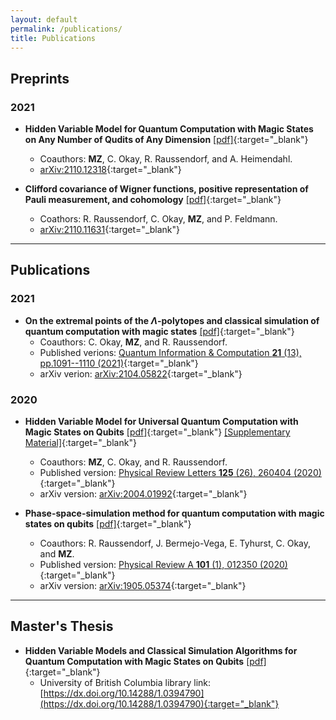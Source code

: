 ```yaml
---
layout: default
permalink: /publications/
title: Publications
---
```

## Preprints

### 2021
- **Hidden Variable Model for Quantum Computation with Magic States on Any Number of Qudits of Any Dimension** [[pdf]](/files/papers/2110.12318.pdf){:target="_blank"}
  - Coauthors: **MZ**, C. Okay, R. Raussendorf, and A. Heimendahl.
  - [arXiv:2110.12318](https://arxiv.org/abs/2110.12318){:target="_blank"}

- **Clifford covariance of Wigner functions, positive representation of Pauli measurement, and cohomology** [[pdf]](/files/papers/2110.11631.pdf){:target="_blank"}
  - Coathors: R. Raussendorf, C. Okay, **MZ**, and P. Feldmann.
  - [arXiv:2110.11631](https://arxiv.org/abs/2110.11631){:target="_blank"}

---

## Publications

### 2021
- **On the extremal points of the $\Lambda$-polytopes and classical simulation of quantum computation with magic states** [[pdf]](/files/papers/1091-1110.pdf){:target="_blank"}
  - Coauthors: C. Okay, **MZ**, and R. Raussendorf.
  - Published verions: [Quantum Information & Computation **21** (13), pp.1091--1110 (2021)](https://doi.org/10.26421/QIC21.13-14-2){:target="_blank"}
  - arXiv verion: [arXiv:2104.05822](https://arxiv.org/abs/2104.05822){:target="_blank"}

### 2020
- **Hidden Variable Model for Universal Quantum Computation with Magic States on Qubits** [[pdf]](/files/papers/PhysRevLett.125.260404.pdf){:target="_blank"} [[Supplementary Material]](/files/papers/UniversalQCSI_HVM_Suppl.pdf){:target="_blank"}
  - Coauthors: **MZ**, C. Okay, and R. Raussendorf.
  - Published version: [Physical Review Letters **125** (26), 260404 (2020)](https://link.aps.org/doi/10.1103/PhysRevLett.125.260404){:target="_blank"}
  - arXiv version: [arXiv:2004.01992](https://arxiv.org/abs/2004.01992){:target="_blank"}

- **Phase-space-simulation method for quantum computation with magic states on qubits** [[pdf]](/files/papers/PhysRevA.101.012350.pdf){:target="_blank"}
  - Coauthors: R. Raussendorf, J. Bermejo-Vega, E. Tyhurst, C. Okay, and **MZ**.
  - Published version: [Physical Review A **101** (1), 012350 (2020)](https://link.aps.org/doi/10.1103/PhysRevA.101.012350){:target="_blank"}
  - arXiv version: [arXiv:1905.05374](https://arxiv.org/abs/1905.05374){:target="_blank"}

---

## Master's Thesis
- **Hidden Variable Models and Classical Simulation Algorithms for Quantum Computation with Magic States on Qubits** [[pdf]](/files/papers/ubc_2020_november_zurel_michael.pdf){:target="_blank"}
  - University of British Columbia library link: [https://dx.doi.org/10.14288/1.0394790](https://dx.doi.org/10.14288/1.0394790){:target="_blank"}
